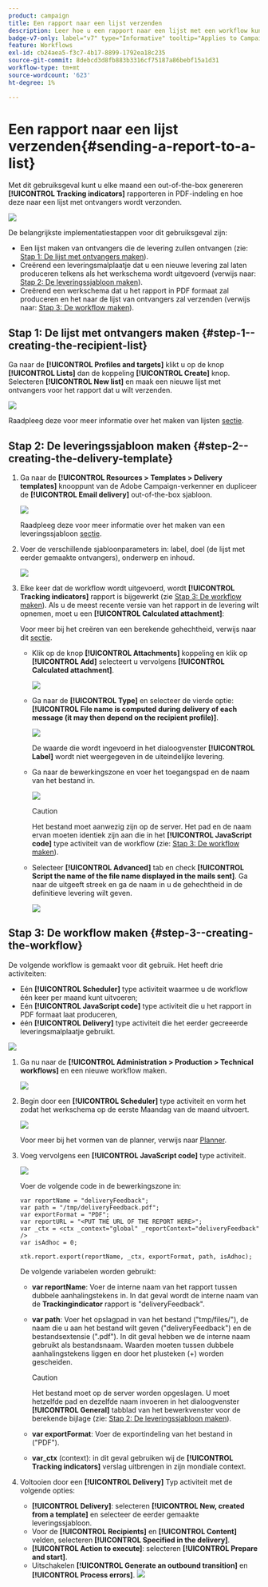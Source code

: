 ```yaml
---
product: campaign
title: Een rapport naar een lijst verzenden
description: Leer hoe u een rapport naar een lijst met een workflow kunt verzenden
badge-v7-only: label="v7" type="Informative" tooltip="Applies to Campaign Classic v7 only"
feature: Workflows
exl-id: cb24aea5-f3c7-4b17-8899-1792ea18c235
source-git-commit: 8debcd3d8fb883b3316cf75187a86bebf15a1d31
workflow-type: tm+mt
source-wordcount: '623'
ht-degree: 1%

---
```


# Een rapport naar een lijst verzenden{#sending-a-report-to-a-list}



Met dit gebruiksgeval kunt u elke maand een out-of-the-box genereren **[!UICONTROL Tracking indicators]** rapporteren in PDF-indeling en hoe deze naar een lijst met ontvangers wordt verzonden.

![](assets/use_case_report_intro.png)

De belangrijkste implementatiestappen voor dit gebruiksgeval zijn:

* Een lijst maken van ontvangers die de levering zullen ontvangen (zie: [Stap 1: De lijst met ontvangers maken](#step-1--creating-the-recipient-list)).
* Creërend een leveringsmalplaatje dat u een nieuwe levering zal laten produceren telkens als het werkschema wordt uitgevoerd (verwijs naar: [Stap 2: De leveringssjabloon maken](#step-2--creating-the-delivery-template)).
* Creërend een werkschema dat u het rapport in PDF formaat zal produceren en het naar de lijst van ontvangers zal verzenden (verwijs naar: [Stap 3: De workflow maken](#step-3--creating-the-workflow)).

## Stap 1: De lijst met ontvangers maken {#step-1--creating-the-recipient-list}

Ga naar de **[!UICONTROL Profiles and targets]** klikt u op de knop **[!UICONTROL Lists]** dan de koppeling **[!UICONTROL Create]** knop. Selecteren **[!UICONTROL New list]** en maak een nieuwe lijst met ontvangers voor het rapport dat u wilt verzenden.

![](assets/use_case_report_1.png)

Raadpleeg deze voor meer informatie over het maken van lijsten [sectie](../../platform/using/creating-and-managing-lists.md).

## Stap 2: De leveringssjabloon maken {#step-2--creating-the-delivery-template}

1. Ga naar de **[!UICONTROL Resources > Templates > Delivery templates]** knooppunt van de Adobe Campaign-verkenner en dupliceer de **[!UICONTROL Email delivery]** out-of-the-box sjabloon.

   ![](assets/use_case_report_2.png)

   Raadpleeg deze voor meer informatie over het maken van een leveringssjabloon [sectie](../../delivery/using/about-templates.md).

1. Voer de verschillende sjabloonparameters in: label, doel (de lijst met eerder gemaakte ontvangers), onderwerp en inhoud.

   ![](assets/use_case_report_3.png)

1. Elke keer dat de workflow wordt uitgevoerd, wordt **[!UICONTROL Tracking indicators]** rapport is bijgewerkt (zie [Stap 3: De workflow maken](#step-3--creating-the-workflow)). Als u de meest recente versie van het rapport in de levering wilt opnemen, moet u een **[!UICONTROL Calculated attachment]**:

   Voor meer bij het creëren van een berekende gehechtheid, verwijs naar dit [sectie](../../delivery/using/attaching-files.md#creating-a-calculated-attachment).

   * Klik op de knop **[!UICONTROL Attachments]** koppeling en klik op **[!UICONTROL Add]** selecteert u vervolgens **[!UICONTROL Calculated attachment]**.

      ![](assets/use_case_report_4.png)

   * Ga naar de **[!UICONTROL Type]** en selecteer de vierde optie: **[!UICONTROL File name is computed during delivery of each message (it may then depend on the recipient profile)]**.

      ![](assets/use_case_report_5.png)

      De waarde die wordt ingevoerd in het dialoogvenster **[!UICONTROL Label]** wordt niet weergegeven in de uiteindelijke levering.

   * Ga naar de bewerkingszone en voer het toegangspad en de naam van het bestand in.

      ![](assets/use_case_report_6.png)

      >[!CAUTION]
      >
      >Het bestand moet aanwezig zijn op de server. Het pad en de naam ervan moeten identiek zijn aan die in het **[!UICONTROL JavaScript code]** type activiteit van de workflow (zie: [Stap 3: De workflow maken](#step-3--creating-the-workflow)).

   * Selecteer **[!UICONTROL Advanced]** tab en check **[!UICONTROL Script the name of the file name displayed in the mails sent]**. Ga naar de uitgeeft streek en ga de naam in u de gehechtheid in de definitieve levering wilt geven.

      ![](assets/use_case_report_6bis.png)

## Stap 3: De workflow maken {#step-3--creating-the-workflow}

De volgende workflow is gemaakt voor dit gebruik. Het heeft drie activiteiten:

* Eén **[!UICONTROL Scheduler]** type activiteit waarmee u de workflow één keer per maand kunt uitvoeren;
* Eén **[!UICONTROL JavaScript code]** type activiteit die u het rapport in PDF formaat laat produceren,
* één **[!UICONTROL Delivery]** type activiteit die het eerder gecreeerde leveringsmalplaatje gebruikt.

![](assets/use_case_report_8.png)

1. Ga nu naar de **[!UICONTROL Administration > Production > Technical workflows]** en een nieuwe workflow maken.

   ![](assets/use_case_report_7.png)

1. Begin door een **[!UICONTROL Scheduler]** type activiteit en vorm het zodat het werkschema op de eerste Maandag van de maand uitvoert.

   ![](assets/use_case_report_9.png)

   Voor meer bij het vormen van de planner, verwijs naar [Planner](scheduler.md).

1. Voeg vervolgens een **[!UICONTROL JavaScript code]** type activiteit.

   ![](assets/use_case_report_10.png)

   Voer de volgende code in de bewerkingszone in:

   ```
   var reportName = "deliveryFeedback";
   var path = "/tmp/deliveryFeedback.pdf";
   var exportFormat = "PDF";
   var reportURL = "<PUT THE URL OF THE REPORT HERE>";
   var _ctx = <ctx _context="global" _reportContext="deliveryFeedback" />
   var isAdhoc = 0;
   
   xtk.report.export(reportName, _ctx, exportFormat, path, isAdhoc);
   ```

   De volgende variabelen worden gebruikt:

   * **var reportName**: Voer de interne naam van het rapport tussen dubbele aanhalingstekens in. In dat geval wordt de interne naam van de **Trackingindicator** rapport is &quot;deliveryFeedback&quot;.
   * **var path**: Voer het opslagpad in van het bestand (&quot;tmp/files/&quot;), de naam die u aan het bestand wilt geven (&quot;deliveryFeedback&quot;) en de bestandsextensie (&quot;.pdf&quot;). In dit geval hebben we de interne naam gebruikt als bestandsnaam. Waarden moeten tussen dubbele aanhalingstekens liggen en door het plusteken (+) worden gescheiden.

      >[!CAUTION]
      >
      >Het bestand moet op de server worden opgeslagen. U moet hetzelfde pad en dezelfde naam invoeren in het dialoogvenster **[!UICONTROL General]** tabblad van het bewerkvenster voor de berekende bijlage (zie: [Stap 2: De leveringssjabloon maken](#step-2--creating-the-delivery-template)).

   * **var exportFormat**: Voer de exportindeling van het bestand in (&quot;PDF&quot;).
   * **var_ctx** (context): in dit geval gebruiken wij de **[!UICONTROL Tracking indicators]** verslag uitbrengen in zijn mondiale context.

1. Voltooien door een **[!UICONTROL Delivery]** Typ activiteit met de volgende opties:

   * **[!UICONTROL Delivery]**: selecteren **[!UICONTROL New, created from a template]** en selecteer de eerder gemaakte leveringssjabloon.
   * Voor de **[!UICONTROL Recipients]** en **[!UICONTROL Content]** velden, selecteren **[!UICONTROL Specified in the delivery]**.
   * **[!UICONTROL Action to execute]**: selecteren **[!UICONTROL Prepare and start]**.
   * Uitschakelen **[!UICONTROL Generate an outbound transition]** en **[!UICONTROL Process errors]**.
   ![](assets/use_case_report_11.png)
